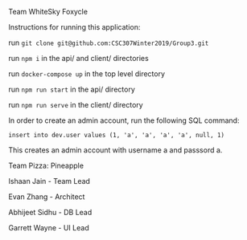Team WhiteSky
Foxycle

Instructions for running this application:

run `git clone git@github.com:CSC307Winter2019/Group3.git`

run `npm i` in the api/ and client/ directories

run `docker-compose up` in the top level directory

run `npm run start` in the api/ directory

run `npm run serve` in the client/ directory

In order to create an admin account, run the following SQL command:

`insert into dev.user values (1, 'a', 'a', 'a', 'a', null, 1)`

This creates an admin account with username a and passsord a.



Team Pizza: Pineapple

Ishaan Jain - Team Lead

Evan Zhang - Architect

Abhijeet Sidhu - DB Lead

Garrett Wayne - UI Lead
